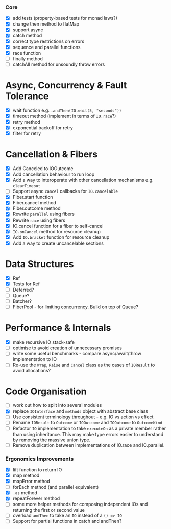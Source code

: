 ### Core

- [x] add tests (property-based tests for monad laws?)
- [x] change then method to flatMap
- [x] support async
- [x] catch method
- [x] correct type restrictions on errors
- [x] sequence and parallel functions
- [x] race function
- [ ] finally method
- [ ] catchAll method for unsoundly throw errors

# Async, Concurrency & Fault Tolerance

- [x] wait function e.g. `.andThen(IO.wait(5, "seconds"))`
- [x] timeout method (implement in terms of `IO.race`?)
- [x] retry method
- [x] exponential backoff for retry
- [x] filter for retry

# Cancellation & Fibers

- [x] Add Canceled to IOOutcome
- [x] Add cancellation behaviour to run loop
- [x] Add a way to interoperate with other cancellation mechanisms e.g. `clearTimeout`
- [ ] Support async `cancel` callbacks for `IO.cancelable`
- [x] Fiber.start function
- [x] Fiber.cancel method
- [x] Fiber.outcome method
- [x] Rewrite `parallel` using fibers
- [x] Rewrite `race` using fibers
- [x] IO.cancel function for a fiber to self-cancel
- [x] `IO.onCancel` method for resource cleanup
- [x] Add `IO.bracket` function for resource cleanup
- [x] Add a way to create uncancelable sections

# Data Structures

- [x] Ref
- [x] Tests for Ref
- [ ] Deferred?
- [ ] Queue?
- [ ] Batcher?
- [ ] FiberPool - for limiting concurrency. Build on top of Queue?

# Performance & Internals

- [x] make recursive IO stack-safe
- [ ] optimise to avoid creation of unnecessary promises
- [ ] write some useful benchmarks - compare async/await/throw implementation to IO
- [ ] Re-use the `Wrap`, `Raise` and `Cancel` class as the cases of `IOResult` to avoid allocations?

# Code Organisation

- [ ] work out how to split into several modules
- [x] replace `IOInterface` and `methods` object with abstract base class
- [ ] Use consistent terminology throughout - e.g. IO vs action vs effect
- [ ] Rename `IOResult` to `Outcome` or `IOOutcome` and `IOOutcome` to `OutcomeKind`
- [ ] Refactor `IO` implementation to take `executeOn` as a private member rather than using inheritance. This may make type errors easier to understand by removing the massive union type.
- [ ] Remove duplication between implementations of IO.race and IO.parallel.

### Ergonomics Improvements

- [x] lift function to return IO
- [x] map method
- [x] mapError method
- [ ] forEach method (and parallel equivalent)
- [x] `.as` method
- [x] repeatForever method
- [ ] some more helper methods for composing independent IOs and returning the first or second value
- [ ] overload `andThen` to take an `IO` instead of a `() => IO`
- [ ] Support for partial functions in catch and andThen?
